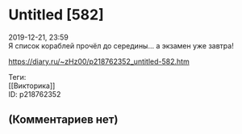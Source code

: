 Untitled [582]
==============

  
2019-12-21, 23:59  
 Я список кораблей прочёл до середины... а экзамен уже завтра!   
  
<https://diary.ru/~zHz00/p218762352_untitled-582.htm>  
  
Теги:  
[[Викторика]]  
ID: p218762352  


(Комментариев нет)
------------------